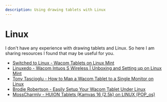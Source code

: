 ```yaml
---
description: Using drawing tablets with Linux
---
```


# Linux

I don't have any experience with drawing tablets and Linux. So here I am sharing resources I found that may be useful for you.

* [Switched to Linux - Wacom Tablets on Linux Mint](https://www.youtube.com/watch?v=stDM3T4Fu5A)
* [Linuxedo - Wacom Intuos S Wireless | Unboxing and Setting up on Linux Mint](https://www.youtube.com/watch?v=-TBT\_l6qwj0)&#x20;
* [Tony Tascioglu - How to Map a Wacom Tablet to a Single Monitor on Linux](https://www.youtube.com/watch?v=DEdUa5lHZbU)&#x20;
* [Brodie Robertson - Easily Setup Your Wacom Tablet Under Linux](https://www.youtube.com/watch?v=dzplf-0RJDE)&#x20;
* [MossCharmly - HUION Tablets (Kamvas 16 (2.5k) on LINUX (POP\_os)](https://www.youtube.com/watch?v=ibuH-hGkmdI)

